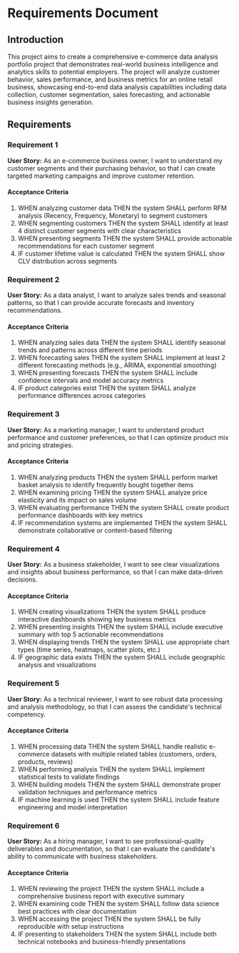 # Requirements Document

## Introduction

This project aims to create a comprehensive e-commerce data analysis portfolio project that demonstrates real-world business intelligence and analytics skills to potential employers. The project will analyze customer behavior, sales performance, and business metrics for an online retail business, showcasing end-to-end data analysis capabilities including data collection, customer segmentation, sales forecasting, and actionable business insights generation.

## Requirements

### Requirement 1

**User Story:** As an e-commerce business owner, I want to understand my customer segments and their purchasing behavior, so that I can create targeted marketing campaigns and improve customer retention.

#### Acceptance Criteria

1. WHEN analyzing customer data THEN the system SHALL perform RFM analysis (Recency, Frequency, Monetary) to segment customers
2. WHEN segmenting customers THEN the system SHALL identify at least 4 distinct customer segments with clear characteristics
3. WHEN presenting segments THEN the system SHALL provide actionable recommendations for each customer segment
4. IF customer lifetime value is calculated THEN the system SHALL show CLV distribution across segments

### Requirement 2

**User Story:** As a data analyst, I want to analyze sales trends and seasonal patterns, so that I can provide accurate forecasts and inventory recommendations.

#### Acceptance Criteria

1. WHEN analyzing sales data THEN the system SHALL identify seasonal trends and patterns across different time periods
2. WHEN forecasting sales THEN the system SHALL implement at least 2 different forecasting methods (e.g., ARIMA, exponential smoothing)
3. WHEN presenting forecasts THEN the system SHALL include confidence intervals and model accuracy metrics
4. IF product categories exist THEN the system SHALL analyze performance differences across categories

### Requirement 3

**User Story:** As a marketing manager, I want to understand product performance and customer preferences, so that I can optimize product mix and pricing strategies.

#### Acceptance Criteria

1. WHEN analyzing products THEN the system SHALL perform market basket analysis to identify frequently bought together items
2. WHEN examining pricing THEN the system SHALL analyze price elasticity and its impact on sales volume
3. WHEN evaluating performance THEN the system SHALL create product performance dashboards with key metrics
4. IF recommendation systems are implemented THEN the system SHALL demonstrate collaborative or content-based filtering

### Requirement 4

**User Story:** As a business stakeholder, I want to see clear visualizations and insights about business performance, so that I can make data-driven decisions.

#### Acceptance Criteria

1. WHEN creating visualizations THEN the system SHALL produce interactive dashboards showing key business metrics
2. WHEN presenting insights THEN the system SHALL include executive summary with top 5 actionable recommendations
3. WHEN displaying trends THEN the system SHALL use appropriate chart types (time series, heatmaps, scatter plots, etc.)
4. IF geographic data exists THEN the system SHALL include geographic analysis and visualizations

### Requirement 5

**User Story:** As a technical reviewer, I want to see robust data processing and analysis methodology, so that I can assess the candidate's technical competency.

#### Acceptance Criteria

1. WHEN processing data THEN the system SHALL handle realistic e-commerce datasets with multiple related tables (customers, orders, products, reviews)
2. WHEN performing analysis THEN the system SHALL implement statistical tests to validate findings
3. WHEN building models THEN the system SHALL demonstrate proper validation techniques and performance metrics
4. IF machine learning is used THEN the system SHALL include feature engineering and model interpretation

### Requirement 6

**User Story:** As a hiring manager, I want to see professional-quality deliverables and documentation, so that I can evaluate the candidate's ability to communicate with business stakeholders.

#### Acceptance Criteria

1. WHEN reviewing the project THEN the system SHALL include a comprehensive business report with executive summary
2. WHEN examining code THEN the system SHALL follow data science best practices with clear documentation
3. WHEN accessing the project THEN the system SHALL be fully reproducible with setup instructions
4. IF presenting to stakeholders THEN the system SHALL include both technical notebooks and business-friendly presentations